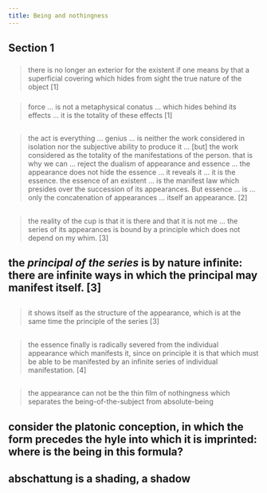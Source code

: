 ```yaml
---
title: Being and nothingness
---
```


## Section 1
###
> there is no longer an exterior for the existent if one means by that a superficial covering which hides from sight the true nature of the object
[1]
###
> force ... is not a metaphysical conatus ... which hides behind its effects ... it is the totality of these effects
[1]
##
> the act is everything ... genius ... is neither the work considered in isolation nor the subjective ability to produce it ... [but] the work considered as the totality of the manifestations of the person. 
that is why we can ... reject the dualism of appearance and essence ... the appearance does not hide the essence ... it reveals it ... it is the essence. 
the essence of an existent ... is the manifest law which presides over the succession of its appearances.
But essence ... is ... only the concatenation of appearances ... itself an appearance.
[2]
##
> the reality of the cup is that it is there and that it is not me ... the series of its appearances is bound by a principle which does not depend on my whim.
[3]
## the *principal of the series* is by nature infinite: there are infinite ways in which the principal may manifest itself. [3]
##
> it shows itself as the structure of the appearance, which is at the same time the principle of the series
[3]
##
> the essence finally is radically severed from the individual appearance which manifests it, since on principle it is that which must be able to be manifested by an infinite series of individual manifestation.
[4]
##
> the appearance can not be the thin film of nothingness which separates the being-of-the-subject from absolute-being
## consider the platonic conception, in which the form precedes the hyle into which it is imprinted: where is the being in this formula?
## abschattung is a shading, a shadow
